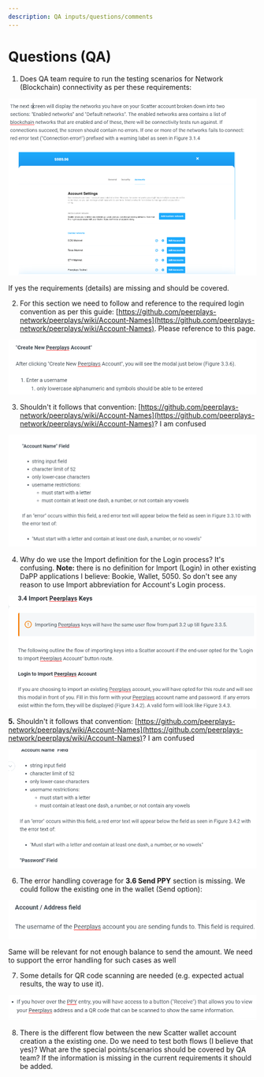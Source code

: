 ```yaml
---
description: QA inputs/questions/comments
---
```


# Questions \(QA\)

1. Does QA team require to run the testing scenarios for Network \(Blockchain\) connectivity as per these requirements: 

![](../../.gitbook/assets/image%20%2853%29.png)

If yes the requirements \(details\) are missing and should be covered.

2. For this section we need to follow and reference to the required login convention as per this guide: [https://github.com/peerplays-network/peerplays/wiki/Account-Names](https://github.com/peerplays-network/peerplays/wiki/Account-Names). Please reference to this page.

![](../../.gitbook/assets/image%20%2813%29.png)

3. Shouldn't it follows that convention: [https://github.com/peerplays-network/peerplays/wiki/Account-Names](https://github.com/peerplays-network/peerplays/wiki/Account-Names)? I am confused

![](../../.gitbook/assets/image%20%2818%29.png)

4. Why do we use the Import definition for the Login process? It's confusing. **Note:** there is no definition for Import \(Login\) in other existing DaPP applications I believe: Bookie,  Wallet, 5050. So don't see any reason to use Import abbreviation for Account's Login process.

 

![](../../.gitbook/assets/image%20%2840%29.png)

**5.** Shouldn't it follows that convention: [https://github.com/peerplays-network/peerplays/wiki/Account-Names](https://github.com/peerplays-network/peerplays/wiki/Account-Names)? I am confused

![](../../.gitbook/assets/image%20%2830%29.png)

6. The error handling coverage for **3.6 Send PPY** section is missing. We could follow the existing one in the wallet \(Send option\): 

![](../../.gitbook/assets/image%20%2810%29.png)

Same will be relevant for not enough balance to send the amount. We need to support the error handling for such cases as well

7. Some details for QR code scanning are needed \(e.g. expected actual results, the way to use it\).

![](../../.gitbook/assets/image%20%2820%29.png)

8. There is the different flow between the new Scatter wallet account creation a the existing one. Do we need to test both flows \(I believe that yes\)? What are the special points/scenarios should be covered by QA team? If the information is missing in the current requirements it should be added.   

